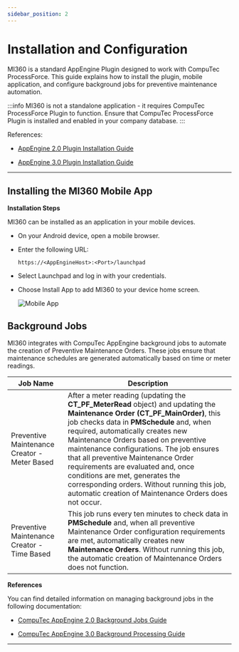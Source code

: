 ```yaml
---
sidebar_position: 2
---
```


# Installation and Configuration

MI360 is a standard AppEngine Plugin designed to work with CompuTec ProcessForce. This guide explains how to install the plugin, mobile application, and configure background jobs for preventive maintenance automation.

:::info
MI360 is not a standalone application - it requires CompuTec ProcessForce Plugin to function. Ensure that CompuTec ProcessForce Plugin is installed and enabled in your company database.
:::

References:

- [AppEngine 2.0 Plugin Installation Guide](https://learn.computec.one/docs/appengine/2.0/administrators-guide/configuration-and-administration/overview)

- [AppEngine 3.0 Plugin Installation Guide](https://learn.computec.one/docs/appengine/administrators-guide/configuration-and-administration/plugins/overview)

---

## Installing the MI360 Mobile App

**Installation Steps**

MI360 can be installed as an application in your mobile devices.

- On your Android device, open a mobile browser.
- Enter the following URL:

    `https://<AppEngineHost>:<Port>/launchpad`
- Select Launchpad and log in with your credentials.
- Choose Install App to add MI360 to your device home screen.

    ![Mobile App](./media/mobile-app.png)

## Background Jobs

MI360 integrates with CompuTec AppEngine background jobs to automate the creation of Preventive Maintenance Orders. These jobs ensure that maintenance schedules are generated automatically based on time or meter readings.

| Job Name | Description |
| --- | --- |
| Preventive Maintenance Creator - Meter Based | After a meter reading (updating the **CT_PF_MeterRead** object) and updating the **Maintenance Order (CT_PF_MainOrder)**, this job checks data in **PMSchedule** and, when required, automatically creates new Maintenance Orders based on preventive maintenance configurations. The job ensures that all preventive Maintenance Order requirements are evaluated and, once conditions are met, generates the corresponding orders. Without running this job, automatic creation of Maintenance Orders does not occur. |
| Preventive Maintenance Creator - Time Based | This job runs every ten minutes to check data in **PMSchedule** and, when all preventive Maintenance Order configuration requirements are met, automatically creates new **Maintenance Orders**. Without running this job, the automatic creation of Maintenance Orders does not function. |

**References**

You can find detailed information on managing background jobs in the following documentation:

- [CompuTec AppEngine 2.0 Background Jobs Guide](https://learn.computec.one/docs/appengine/2.0/administrators-guide/configuration-and-administration/overview)

- [CompuTec AppEngine 3.0 Background Processing Guide](https://learn.computec.one/docs/appengine/administrators-guide/configuration-and-administration/background-processing)

---
